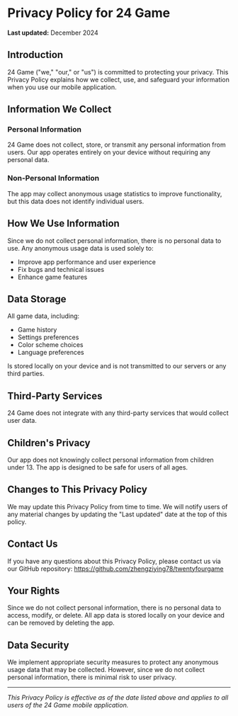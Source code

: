 # Privacy Policy for 24 Game

**Last updated:** December 2024

## Introduction

24 Game ("we," "our," or "us") is committed to protecting your privacy. This Privacy Policy explains how we collect, use, and safeguard your information when you use our mobile application.

## Information We Collect

### Personal Information
24 Game does not collect, store, or transmit any personal information from users. Our app operates entirely on your device without requiring any personal data.

### Non-Personal Information
The app may collect anonymous usage statistics to improve functionality, but this data does not identify individual users.

## How We Use Information

Since we do not collect personal information, there is no personal data to use. Any anonymous usage data is used solely to:
- Improve app performance and user experience
- Fix bugs and technical issues
- Enhance game features

## Data Storage

All game data, including:
- Game history
- Settings preferences
- Color scheme choices
- Language preferences

Is stored locally on your device and is not transmitted to our servers or any third parties.

## Third-Party Services

24 Game does not integrate with any third-party services that would collect user data.

## Children's Privacy

Our app does not knowingly collect personal information from children under 13. The app is designed to be safe for users of all ages.

## Changes to This Privacy Policy

We may update this Privacy Policy from time to time. We will notify users of any material changes by updating the "Last updated" date at the top of this policy.

## Contact Us

If you have any questions about this Privacy Policy, please contact us via our GitHub repository: https://github.com/zhengziying78/twentyfourgame

## Your Rights

Since we do not collect personal information, there is no personal data to access, modify, or delete. All app data is stored locally on your device and can be removed by deleting the app.

## Data Security

We implement appropriate security measures to protect any anonymous usage data that may be collected. However, since we do not collect personal information, there is minimal risk to user privacy.

---

*This Privacy Policy is effective as of the date listed above and applies to all users of the 24 Game mobile application.* 
